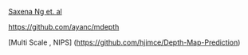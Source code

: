 [Saxena Ng et. al](http://make3d.cs.cornell.edu/code_linux.html)


https://github.com/ayanc/mdepth


[Multi Scale , NIPS] (https://github.com/hjimce/Depth-Map-Prediction) 

